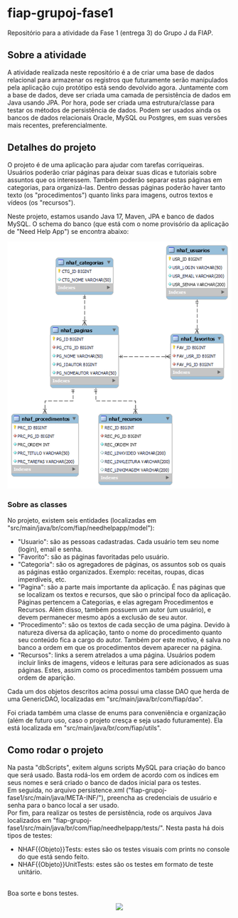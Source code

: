 # fiap-grupoj-fase1
Repositório para a atividade da Fase 1 (entrega 3) do Grupo J da FIAP.

## Sobre a atividade
A atividade realizada neste repositório é a de criar uma base de dados relacional para armazenar os registros que futuramente serão manipulados pela aplicação cujo protótipo está sendo devolvido agora. Juntamente com a base de dados, deve ser criada uma camada de persistência de dados em Java usando JPA. Por hora, pode ser criada uma estrutura/classe para testar os métodos de persistência de dados. Podem ser usados ainda os bancos de dados relacionais Oracle, MySQL ou Postgres, em suas versões mais recentes, preferencialmente.

## Detalhes do projeto
O projeto é de uma aplicação para ajudar com tarefas corriqueiras. Usuários poderão criar páginas para deixar suas dicas e tutoriais sobre assuntos que os interessem. Também poderão separar estas páginas em categorias, para organizá-las. Dentro dessas páginas poderão haver tanto texto (os "procedimentos") quanto links para imagens, outros textos e vídeos (os "recursos").

Neste projeto, estamos usando Java 17, Maven, JPA e banco de dados MySQL. O schema do banco (que está com o nome provisório da aplicação de "Need Help App") se encontra abaixo:

<p align="center">
  <img src="./NeedHelpAppDBschema.png" alt="NeedHelpAppSchema"/>
</p>

### Sobre as classes

No projeto, existem seis entidades (localizadas em "src/main/java/br/com/fiap/needhelpapp/model"):
- "Usuario": são as pessoas cadastradas. Cada usuário tem seu nome (login), email e senha.
- "Favorito": são as páginas favoritadas pelo usuário.
- "Categoria": são os agregadores de páginas, os assuntos sob os quais as páginas estão organizados. Exemplo: receitas, roupas, dicas imperdíveis, etc.
- "Pagina": são a parte mais importante da aplicação. É nas páginas que se localizam os textos e recursos, que são o principal foco da aplicação. Páginas pertencem a Categorias, e elas agregam Procedimentos e Recursos. Além disso, também possuem um autor (um usuário), e devem permanecer mesmo após a exclusão de seu autor.
- "Procedimento": são os textos de cada secção de uma página. Devido à natureza diversa da aplicação, tanto o nome do procedimento quanto seu conteúdo fica a cargo do autor. Também por este motivo, é salva no banco a ordem em que os procedimentos devem aparecer na página.
- "Recursos": links a serem atrelados a uma página. Usuários podem incluir links de imagens, vídeos e leituras para sere adicionados as suas páginas. Estes, assim como os procedimentos também possuem uma ordem de aparição.

Cada um dos objetos descritos acima possui uma classe DAO que herda de uma GenericDAO, localizadas em "src/main/java/br/com/fiap/dao".

Foi criada também uma classe de enums para conveniência e organização (além de futuro uso, caso o projeto cresça e seja usado futuramente). Ela está localizada em "src/main/java/br/com/fiap/utils".

## Como rodar o projeto
Na pasta "dbScripts", exitem alguns scripts MySQL para criação do banco que será usado. Basta rodá-los em ordem de acordo com os índices em seus nomes e será criado o banco de dados inicial para os testes.<br/>
Em seguida, no arquivo persistence.xml ("fiap-grupoj-fase1/src/main/java/META-INF/"), preencha as credenciais de usuário e senha para o banco local a ser usado.<br/>
Por fim, para realizar os testes de persistência, rode os arquivos Java localizados em "fiap-grupoj-fase1/src/main/java/br/com/fiap/needhelpapp/tests/". Nesta pasta há dois tipos de testes:
- NHAF{{Objeto}}Tests: estes são os testes visuais com prints no console do que está sendo feito.
- NHAF{{Objeto}}UnitTests: estes são os testes em formato de teste unitário.
<br/><br/>

Boa sorte e bons testes.

<p align="center">
  <img src="https://steamuserimages-a.akamaihd.net/ugc/1322320103330848025/77B883CDD2640BF75C2B98AF0CD061817A9230DC/"/>
</p>
